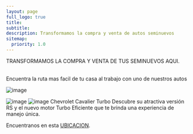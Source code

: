 ```yaml
---
layout: page
full_logo: true
title: 
subtitle: 
description: Transformamos la compra y venta de autos seminuevos
sitemap:
  priority: 1.0
---
```

  <p class="describe-text">    TRANSFORMAMOS LA COMPRA Y VENTA DE TUS SEMINUEVOS AQUI.</p>
<br>
Encuentra la ruta mas facil de tu casa al trabajo con uno de nuestros autos 


![image](https://user-images.githubusercontent.com/126732334/228948443-ef2fd094-1237-4c49-872f-5624e646ea5c.png)

![image](https://user-images.githubusercontent.com/126732334/235816105-8bb401eb-bc90-4c79-9d31-21c5a0419117.png)
![image](https://github.com/carscortes/carscortes.github.io/assets/126732334/38bbc5d6-500d-494f-bf93-3ae78d8b39f0)
Chevrolet Cavalier Turbo
Descubre su atractiva versión RS y el nuevo motor Turbo Eficiente que te brinda una experiencia de manejo única.



Encuentranos en esta [UBICACION](https://www.google.com.mx/maps/place/AUTOANGAR+TEPEPAN/@19.2817821,-99.2028503,13z/data=!4m9!1m2!2m1!1sventa+de+automoviles+cdmx!3m5!1s0x85ce010519d28bc9:0x455e0c3dcfc01f88!8m2!3d19.2817821!4d-99.1369323!16s%2Fg%2F11fmsg8fcv).

<br>
<br>
<br>
<br>
<br>
<br>
<br>
